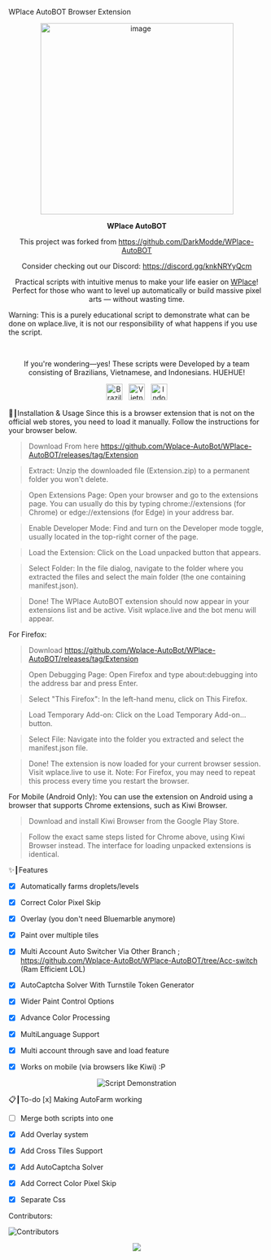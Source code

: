 WPlace AutoBOT Browser Extension
<p align="center">
<img width="379" height="376" alt="image" src="https://github.com/user-attachments/assets/c14ef2b5-e104-4526-9b17-23cb2abc9efe" />
</p>

<p align="center"><strong>WPlace AutoBOT</strong></p>
<p align="center">
This project was forked from <a href="https://github.com/DarkModde/WPlace-AutoBOT">https://github.com/DarkModde/WPlace-AutoBOT</a>
</p>
<p align="center">
Consider checking out our Discord: <a href="https://discord.gg/knkNRYyQcm">https://discord.gg/knkNRYyQcm</a>
</p>
<p align="center">
Practical scripts with intuitive menus to make your life easier on <a href="https://wplace.live" target="_blank">WPlace</a>!<br>
Perfect for those who want to level up automatically or build massive pixel arts — without wasting time.

Warning: This is a purely educational script to demonstrate what can be done on wplace.live, it is not our responsibility of what happens if you use the script.

</p>

<br>

<p align="center">
If you're wondering—yes! These scripts were Developed by a team consisting of Brazilians, Vietnamese, and Indonesians. HUEHUE!</strong></sub>
<p align="center">
<img src="https://cdn.jsdelivr.net/gh/hjnilsson/country-flags/svg/br.svg" alt="Brazil" width="32"/>
&nbsp;
<img src="https://cdn.jsdelivr.net/gh/hjnilsson/country-flags/svg/vn.svg" alt="Vietnam" width="32"/>
&nbsp;
<img src="https://cdn.jsdelivr.net/gh/hjnilsson/country-flags/svg/id.svg" alt="Indonesia" width="32"/>
</p>
</p>

🚀┃Installation & Usage
Since this is a browser extension that is not on the official web stores, you need to load it manually. Follow the instructions for your browser below.

> Download From here https://github.com/Wplace-AutoBot/WPlace-AutoBOT/releases/tag/Extension

>Extract: Unzip the downloaded file (Extension.zip) to a permanent folder you won't delete.

>Open Extensions Page: Open your browser and go to the extensions page. You can usually do this by typing chrome://extensions (for Chrome) or edge://extensions (for Edge) in your address bar.

>Enable Developer Mode: Find and turn on the Developer mode toggle, usually located in the top-right corner of the page.

>Load the Extension: Click on the Load unpacked button that appears.

>Select Folder: In the file dialog, navigate to the folder where you extracted the files and select the main folder (the one containing manifest.json).

>Done! The WPlace AutoBOT extension should now appear in your extensions list and be active. Visit wplace.live and the bot menu will appear.

For Firefox:
> Download https://github.com/Wplace-AutoBot/WPlace-AutoBOT/releases/tag/Extension

>Open Debugging Page: Open Firefox and type about:debugging into the address bar and press Enter.

>Select "This Firefox": In the left-hand menu, click on This Firefox.

>Load Temporary Add-on: Click on the Load Temporary Add-on... button.

>Select File: Navigate into the folder you extracted and select the manifest.json file.

>Done! The extension is now loaded for your current browser session. Visit wplace.live to use it. Note: For Firefox, you may need to repeat this process every time you restart the browser.

For Mobile (Android Only):
You can use the extension on Android using a browser that supports Chrome extensions, such as Kiwi Browser.

>Download and install Kiwi Browser from the Google Play Store.

>Follow the exact same steps listed for Chrome above, using Kiwi Browser instead. The interface for loading unpacked extensions is identical.

✨┃Features
- [x] Automatically farms droplets/levels

- [x] Correct Color Pixel Skip

- [x] Overlay (you don't need Bluemarble anymore)

- [x] Paint over multiple tiles

- [x] Multi Account Auto Switcher Via Other Branch ; https://github.com/Wplace-AutoBot/WPlace-AutoBOT/tree/Acc-switch (Ram Efficient LOL)

- [x] AutoCaptcha Solver With Turnstile Token Generator

- [x] Wider Paint Control Options

- [x] Advance Color Processing

- [x] MultiLanguage Support

- [x] Multi account through save and load feature

- [x] Works on mobile (via browsers like Kiwi) :P

<p align="center">
<img src="https://i.imgur.com/5QYvb4w.png" alt="Script Demonstration"/>
</p>

📋┃To-do
[x] Making AutoFarm working

- [ ] Merge both scripts into one

- [x] Add Overlay system

- [x] Add Cross Tiles Support

- [x] Add AutoCaptcha Solver

- [x] Add Correct Color Pixel Skip

- [x] Separate Css

Contributors:

<img src="https://contrib.rocks/image?repo=Wplace-AutoBot/WPlace-AutoBOT" alt="Contributors" />

<p align="center">
<a href="#"><img src="https://komarev.com/ghpvc/?username=WPlace-AutoBOT&style=for-the-badge&label=Views:&color=gray"/></a>
</p>
